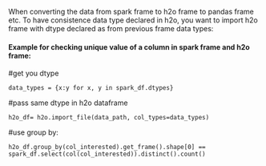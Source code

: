 
When converting the data from spark frame to h2o frame to pandas frame etc.
To have consistence data type declared in h2o, you want to import h2o frame with dtype declared as from previous frame data types:

#### Example for checking unique value of a column in spark frame and h2o frame:  

#get you dtype 

```data_types = {x:y for x, y in spark_df.dtypes}```

#pass same dtype in h2o dataframe

```h2o_df= h2o.import_file(data_path, col_types=data_types)```

#use group by:

```h2o_df.group_by(col_interested).get_frame().shape[0] == spark_df.select(col(col_interested)).distinct().count()```
